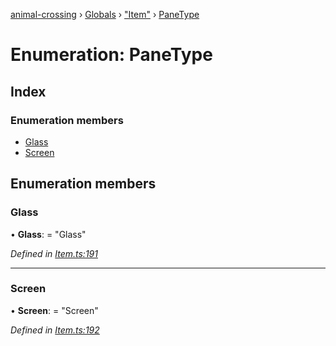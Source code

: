 [animal-crossing](../README.md) › [Globals](../globals.md) › ["Item"](../modules/_item_.md) › [PaneType](_item_.panetype.md)

# Enumeration: PaneType

## Index

### Enumeration members

* [Glass](_item_.panetype.md#glass)
* [Screen](_item_.panetype.md#screen)

## Enumeration members

###  Glass

• **Glass**: = "Glass"

*Defined in [Item.ts:191](https://github.com/Norviah/animal-crossing/blob/1f4a387/module/types/Item.ts#L191)*

___

###  Screen

• **Screen**: = "Screen"

*Defined in [Item.ts:192](https://github.com/Norviah/animal-crossing/blob/1f4a387/module/types/Item.ts#L192)*

